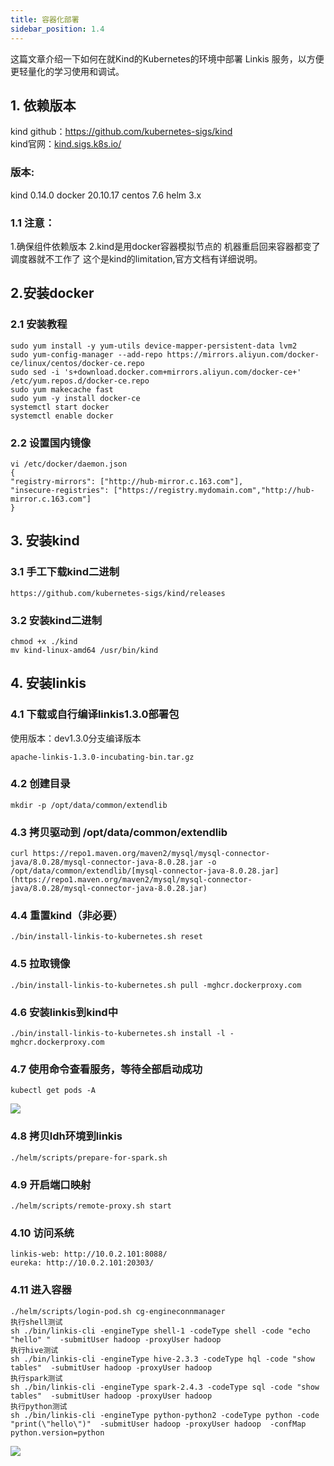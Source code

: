 ```yaml
---
title: 容器化部署
sidebar_position: 1.4
---
```

这篇文章介绍一下如何在就Kind的Kubernetes的环境中部署 Linkis 服务，以方便更轻量化的学习使用和调试。

## 1. 依赖版本
kind github：https://github.com/kubernetes-sigs/kind  
kind官网：[kind.sigs.k8s.io/](https://kind.sigs.k8s.io/)

### 版本:
kind 0.14.0
docker 20.10.17
centos 7.6
helm 3.x

### 1.1 注意：
1.确保组件依赖版本
2.kind是用docker容器模拟节点的 机器重启回来容器都变了 调度器就不工作了 这个是kind的limitation,官方文档有详细说明。

## 2.安装docker
### 2.1 安装教程
```
sudo yum install -y yum-utils device-mapper-persistent-data lvm2
sudo yum-config-manager --add-repo https://mirrors.aliyun.com/docker-ce/linux/centos/docker-ce.repo
sudo sed -i 's+download.docker.com+mirrors.aliyun.com/docker-ce+' /etc/yum.repos.d/docker-ce.repo
sudo yum makecache fast
sudo yum -y install docker-ce
systemctl start docker
systemctl enable docker
```

### 2.2 设置国内镜像
```
vi /etc/docker/daemon.json
{
"registry-mirrors": ["http://hub-mirror.c.163.com"],
"insecure-registries": ["https://registry.mydomain.com","http://hub-mirror.c.163.com"]
}
```

## 3. 安装kind
###  3.1 手工下载kind二进制
```
https://github.com/kubernetes-sigs/kind/releases
```
### 3.2 安装kind二进制
```
chmod +x ./kind
mv kind-linux-amd64 /usr/bin/kind
```
## 4. 安装linkis
### 4.1 下载或自行编译linkis1.3.0部署包
使用版本：dev1.3.0分支编译版本
```
apache-linkis-1.3.0-incubating-bin.tar.gz
```
### 4.2 创建目录
```
mkdir -p /opt/data/common/extendlib
```
### 4.3 拷贝驱动到 /opt/data/common/extendlib
```
curl https://repo1.maven.org/maven2/mysql/mysql-connector-java/8.0.28/mysql-connector-java-8.0.28.jar -o /opt/data/common/extendlib/[mysql-connector-java-8.0.28.jar](https://repo1.maven.org/maven2/mysql/mysql-connector-java/8.0.28/mysql-connector-java-8.0.28.jar)
```
### 4.4 重置kind（非必要）
```
./bin/install-linkis-to-kubernetes.sh reset
```
### 4.5 拉取镜像
```
./bin/install-linkis-to-kubernetes.sh pull -mghcr.dockerproxy.com
```
### 4.6 安装linkis到kind中
```
./bin/install-linkis-to-kubernetes.sh install -l -mghcr.dockerproxy.com
```
### 4.7 使用命令查看服务，等待全部启动成功
```
kubectl get pods -A
```
![](/Images/deployment/kubernetes/pods.jpg)


### 4.8 拷贝ldh环境到linkis
```
./helm/scripts/prepare-for-spark.sh
```
### 4.9 开启端口映射
```
./helm/scripts/remote-proxy.sh start
```
### 4.10 访问系统
```
linkis-web: http://10.0.2.101:8088/
eureka: http://10.0.2.101:20303/
```
### 4.11 进入容器
```
./helm/scripts/login-pod.sh cg-engineconnmanager
执行shell测试
sh ./bin/linkis-cli -engineType shell-1 -codeType shell -code "echo "hello" "  -submitUser hadoop -proxyUser hadoop
执行hive测试
sh ./bin/linkis-cli -engineType hive-2.3.3 -codeType hql -code "show tables"  -submitUser hadoop -proxyUser hadoop
执行spark测试
sh ./bin/linkis-cli -engineType spark-2.4.3 -codeType sql -code "show tables"  -submitUser hadoop -proxyUser hadoop
执行python测试
sh ./bin/linkis-cli -engineType python-python2 -codeType python -code "print(\"hello\")"  -submitUser hadoop -proxyUser hadoop  -confMap  python.version=python
```
![](/Images/deployment/kubernetes/linkis.jpg)
